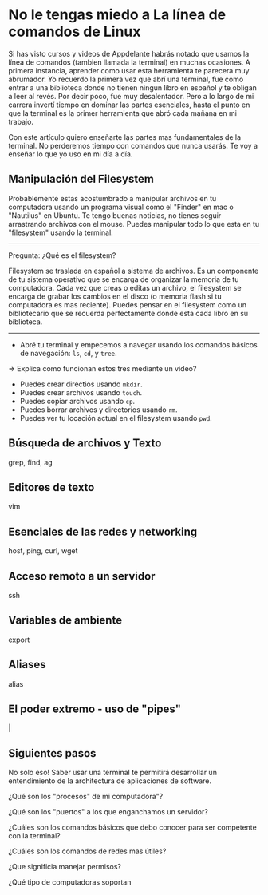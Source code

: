 # No le tengas miedo a La línea de comandos de Linux

Si has visto cursos y videos de Appdelante habrás notado que usamos la línea de comandos (tambien llamada la terminal) en muchas ocasiones. A primera instancia, aprender como usar esta herramienta te parecera muy abrumador. Yo recuerdo la primera vez que abrí una terminal, fue como entrar a una biblioteca donde no tienen ningun libro en español y te obligan a leer al revés. Por decir poco, fue muy desalentador. Pero a lo largo de mi carrera invertí tiempo en dominar las partes esenciales, hasta el punto en que la terminal es la primer herramienta que abró cada mañana en mi trabajo.

Con este artículo quiero enseñarte las partes mas fundamentales de la terminal. No perderemos tiempo con comandos que nunca usarás. Te voy a enseñar lo que yo uso en mi día a día.

## Manipulación del Filesystem

Probablemente estas acostumbrado a manipular archivos en tu computadora usando un programa visual como el "Finder" en mac o "Nautilus" en Ubuntu. Te tengo buenas noticias, no tienes seguir arrastrando archivos con el mouse. Puedes manipular todo lo que esta en tu "filesystem" usando la terminal.

---

Pregunta: ¿Qué es el filesystem?

Filesystem se traslada en español a sistema de archivos. Es un componente de tu sistema operativo que se encarga de organizar la memoria de tu computadora. Cada vez que creas o editas un archivo, el filesystem se encarga de grabar los cambios en el disco (o memoria flash si tu computadora es mas reciente). Puedes pensar en el filesystem como un bibliotecario que se recuerda perfectamente donde esta cada libro en su biblioteca.

---

- Abré tu terminal y empecemos a navegar usando los comandos básicos de navegación: `ls`, `cd`, y `tree`.

=> Explica como funcionan estos tres mediante un video?

- Puedes crear directios usando `mkdir`.
- Puedes crear archivos usando `touch`.
- Puedes copiar archivos usando `cp`.
- Puedes borrar archivos y directorios usando `rm`.
- Puedes ver tu locación actual en el filesystem usando `pwd`.

## Búsqueda de archivos y Texto

grep, find, ag

## Editores de texto

vim

## Esenciales de las redes y networking

host, ping, curl, wget

## Acceso remoto a un servidor

ssh

## Variables de ambiente

export

## Aliases

alias

## El poder extremo - uso de "pipes"

|

## Siguientes pasos


No solo eso! Saber usar una terminal te permitirá desarrollar un entendimiento de la architectura de aplicaciones de software.

¿Qué son los "procesos" de mi computadora"?

¿Qué son los "puertos" a los que enganchamos un servidor?

¿Cuáles son los comandos básicos que debo conocer para ser competente con la terminal?

¿Cuáles son los comandos de redes mas útiles?

¿Que significia manejar permisos?



¿Qué tipo de computadoras soportan 